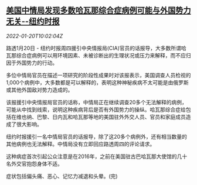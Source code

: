 <!--1642674662000-->
[美国中情局发现多数哈瓦那综合症病例可能与外国势力无关--纽约时报](https://cn.reuters.com/article/nyt-us-cia-havana-syndrome-0120-idCNKBS2JU0TV)
------

<div><i>2022-01-20T10:02:04Z</i></div><p>路透1月20日 - 纽约时报周四援引中央情报局(CIA)官员的话报导，大多数所谓哈瓦那综合症病例可以用环境因素、未被诊断出的生理状况或压力来解释，而不应归因于外国势力的行动。</p><p>多位中情局官员在描述一项研究的阶段性成果时对该报表示，美国调查人员检视的1,000个病例中，大多数都是可以解释的，表明这种神秘疾病不太可能是由俄罗斯或其他外国敌对势力造成的。</p><p>该报援引中央情报局官员的话称，中情局正在继续调查20多个无法解释的病例，可能从中找到线索，说明这种疾病背后是否有外国势力的操纵。哈瓦那综合症给包括在维也纳、巴黎、日内瓦和哈瓦那等地的美国驻外外交人员、官员和家庭成员造成了很大影响。</p><p>纽约时报援引一名中情局官员的话报导，除了这20多个病例外，还有相当数量的其他病例也无法解释。中情局没有立即回应路透周四的评论请求。</p><p>这种病症首次引起公众注意是在2016年，之前在美国驻古巴哈瓦那大使馆的几十名外交官抱怨身体不适。</p><p>症状包括偏头痛、恶心、记忆力减退和头晕。(完)</p>
